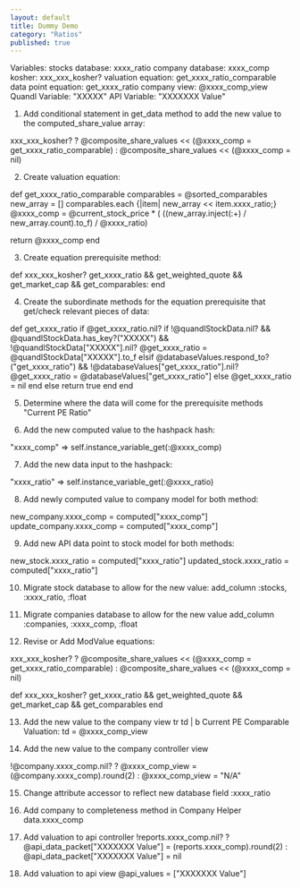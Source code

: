 ```yaml
---
layout: default
title: Dummy Demo
category: "Ratios"
published: true
---
```


Variables:
stocks database: xxxx_ratio
company database: xxxx_comp
kosher: xxx_xxx_kosher?
valuation equation: get_xxxx_ratio_comparable
data point equation: get_xxxx_ratio
company view: @xxxx_comp_view
Quandl Variable: "XXXXX"
API Variable: "XXXXXXX Value"


1. Add conditional statement in get_data method to add the new value to the computed_share_value array:

xxx_xxx_kosher? ? @composite_share_values << (@xxxx_comp = get_xxxx_ratio_comparable) : @composite_share_values << (@xxxx_comp = nil)

2. Create valuation equation:

def get_xxxx_ratio_comparable
	comparables = @sorted_comparables
	new_array = [] 
	comparables.each {|item| new_array << item.xxxx_ratio;}
	@xxxx_comp = @current_stock_price * ( ((new_array.inject(:+) / new_array.count).to_f) / @xxxx_ratio)

  return @xxxx_comp
end

3. Create equation prerequisite method:

def xxx_xxx_kosher?
	get_xxxx_ratio && get_weighted_quote && get_market_cap && get_comparables:
end

4. Create the subordinate methods for the equation prerequisite that get/check relevant pieces of data:

def get_xxxx_ratio
	if @get_xxxx_ratio.nil?
		if !@quandlStockData.nil? && @quandlStockData.has_key?("XXXXX") && !@quandlStockData["XXXXX"].nil?
			@get_xxxx_ratio = @quandlStockData["XXXXX"].to_f
		elsif @databaseValues.respond_to?("get_xxxx_ratio") && !@databaseValues["get_xxxx_ratio"].nil?
			@get_xxxx_ratio = @databaseValues["get_xxxx_ratio"]
		else
			@get_xxxx_ratio = nil
		end
	else
		return true
	end
end

5. Determine where the data will come for the prerequisite methods
"Current PE Ratio"

6. Add the new computed value to the hashpack hash:

"xxxx_comp" => self.instance_variable_get(:@xxxx_comp)

7. Add the new data input to the hashpack:

"xxxx_ratio" => self.instance_variable_get(:@xxxx_ratio)

8. Add newly computed value to company model for both method:

new_company.xxxx_comp = computed["xxxx_comp"]
update_company.xxxx_comp = computed["xxxx_comp"]

9. Add new API data point to stock model for both methods:

new_stock.xxxx_ratio = computed["xxxx_ratio"]
updated_stock.xxxx_ratio = computed["xxxx_ratio"]

10. Migrate stock database to allow for the new value:
add_column :stocks, :xxxx_ratio, :float

11. Migrate companies database to allow for the new value
add_column :companies, :xxxx_comp, :float

12. Revise or Add ModValue equations: 

xxx_xxx_kosher? ? @composite_share_values << (@xxxx_comp = get_xxxx_ratio_comparable) : @composite_share_values << (@xxxx_comp = nil)

def xxx_xxx_kosher?
	get_xxxx_ratio && get_weighted_quote && get_market_cap && get_comparables
end


13. Add the new value to the company view
tr
 	td
 		|
 		b Current PE Comparable Valuation:
	td
		= @xxxx_comp_view

14. Add the new value to the company controller view

!@company.xxxx_comp.nil? ? @xxxx_comp_view = (@company.xxxx_comp).round(2) : @xxxx_comp_view = "N/A"

15. Change attribute accessor to reflect new database field
:xxxx_ratio

16. Add company to completeness method in Company Helper
data.xxxx_comp

17. Add valuation to api controller 
!reports.xxxx_comp.nil? ? @api_data_packet["XXXXXXX Value"] = (reports.xxxx_comp).round(2) : @api_data_packet["XXXXXXX Value"] = nil

18. Add valuation to api view
@api_values = ["XXXXXXX Value"]

